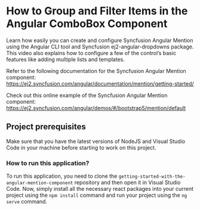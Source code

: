 # How to Group and Filter Items in the Angular ComboBox Component

Learn how easily you can create and configure Syncfusion Angular Mention using the Angular CLI tool and Syncfusion ej2-angular-dropdowns package. This video also explains how to configure a few of the control’s basic features like adding multiple lists and templates.

Refer to the following documentation for the Syncfusion Angular Mention component: 
https://ej2.syncfusion.com/angular/documentation/mention/getting-started/

Check out this online example of the Syncfusion Angular Mention component: 
https://ej2.syncfusion.com/angular/demos/#/bootstrap5/mention/default

## Project prerequisites

Make sure that you have the latest versions of NodeJS and Visual Studio Code in your machine before starting to work on this project.

### How to run this application?

To run this application, you need to clone the `getting-started-with-the-angular-mention-component` repository and then open it in Visual Studio Code. Now, simply install all the necessary react packages into your current project using the `npm install` command and run your project using the `ng serve` command.
